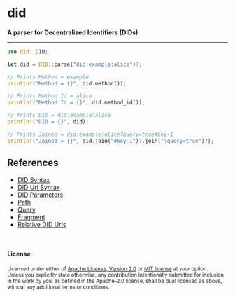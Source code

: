 # did

**A parser for Decentralized Identifiers (DIDs)**

---

```rust
use did::DID;

let did = DID::parse("did:example:alice")?;

// Prints Method = example
println!("Method = {}", did.method());

// Prints Method Id = alice
println!("Method Id = {}", did.method_id());

// Prints DID = did:example:alice
println!("DID = {}", did);

// Prints Joined = did:example:alice?query=true#key-1
println!("Joined = {}", did.join("#key-1")?.join("?query=true")?);
```

## References

- [DID Syntax](https://www.w3.org/TR/did-core/#did-syntax)
- [DID Url Syntax](https://www.w3.org/TR/did-core/#did-url-syntax)
- [DID Parameters](https://www.w3.org/TR/did-core/#did-parameters)
- [Path](https://www.w3.org/TR/did-core/#path)
- [Query](https://www.w3.org/TR/did-core/#query)
- [Fragment](https://www.w3.org/TR/did-core/#fragment)
- [Relative DID Urls](https://www.w3.org/TR/did-core/#relative-did-urls)

<br>

#### License

<sup>
Licensed under either of <a href="LICENSE-APACHE">Apache License, Version
2.0</a> or <a href="LICENSE-MIT">MIT license</a> at your option.
</sup>

<br>

<sub>
Unless you explicitly state otherwise, any contribution intentionally submitted
for inclusion in the work by you, as defined in the Apache-2.0 license, shall be
dual licensed as above, without any additional terms or conditions.
</sub>
